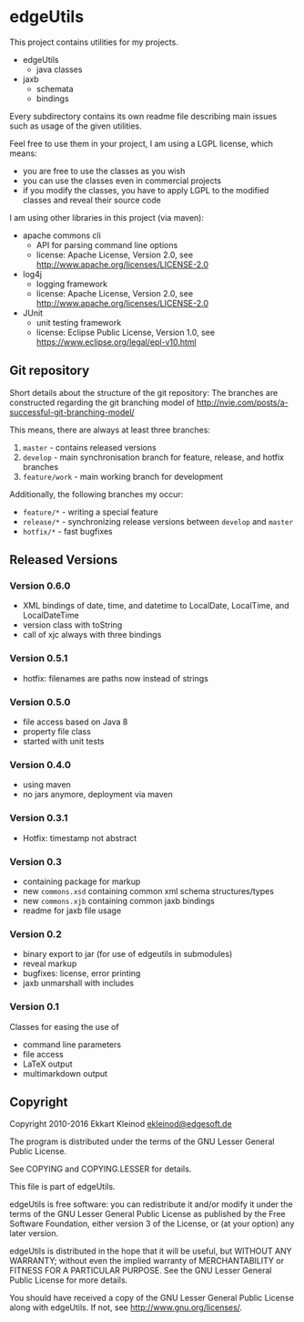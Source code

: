 # edgeUtils

This project contains utilities for my projects.

- edgeUtils
	- java classes
- jaxb
	- schemata
	- bindings

Every subdirectory contains its own readme file describing main issues such as usage of the given utilities.

Feel free to use them in your project, I am using a LGPL license, which means:

- you are free to use the classes as you wish
- you can use the classes even in commercial projects
- if you modify the classes, you have to apply LGPL to the modified classes and reveal their source code

I am using other libraries in this project (via maven):

- apache commons cli
	- API for parsing command line options
	- license: Apache License, Version 2.0, see http://www.apache.org/licenses/LICENSE-2.0
- log4j
	- logging framework
	- license: Apache License, Version 2.0, see http://www.apache.org/licenses/LICENSE-2.0
- JUnit
	- unit testing framework
	- license: Eclipse Public License, Version 1.0, see https://www.eclipse.org/legal/epl-v10.html



## Git repository

Short details about the structure of the git repository:
The branches are constructed regarding the git branching model of http://nvie.com/posts/a-successful-git-branching-model/

This means, there are always at least three branches:

1. `master` - contains released versions
2. `develop` - main synchronisation branch for feature, release, and hotfix branches
3. `feature/work` - main working branch for development

Additionally, the following branches my occur:

- `feature/*` - writing a special feature
- `release/*` - synchronizing release versions between `develop` and `master`
- `hotfix/*` - fast bugfixes

## Released Versions

### Version 0.6.0

- XML bindings of date, time, and datetime to LocalDate, LocalTime, and LocalDateTime
- version class with toString
- call of xjc always with three bindings

### Version 0.5.1

- hotfix: filenames are paths now instead of strings

### Version 0.5.0

- file access based on Java 8
- property file class
- started with unit tests

### Version 0.4.0

- using maven
- no jars anymore, deployment via maven

### Version 0.3.1

- Hotfix: timestamp not abstract

### Version 0.3

- containing package for markup
- new `commons.xsd` containing common xml schema structures/types
- new `commons.xjb` containing common jaxb bindings
- readme for jaxb file usage

### Version 0.2

- binary export to jar (for use of edgeutils in submodules)
- reveal markup
- bugfixes: license, error printing
- jaxb unmarshall with includes

### Version 0.1

Classes for easing the use of

- command line parameters
- file access
- LaTeX output
- multimarkdown output

## Copyright

Copyright 2010-2016 Ekkart Kleinod <ekleinod@edgesoft.de>

The program is distributed under the terms of the GNU Lesser General Public License.

See COPYING and COPYING.LESSER for details.

This file is part of edgeUtils.

edgeUtils is free software: you can redistribute it and/or modify
it under the terms of the GNU Lesser General Public License as published by
the Free Software Foundation, either version 3 of the License, or
(at your option) any later version.

edgeUtils is distributed in the hope that it will be useful,
but WITHOUT ANY WARRANTY; without even the implied warranty of
MERCHANTABILITY or FITNESS FOR A PARTICULAR PURPOSE.  See the
GNU Lesser General Public License for more details.

You should have received a copy of the GNU Lesser General Public License
along with edgeUtils.  If not, see <http://www.gnu.org/licenses/>.

